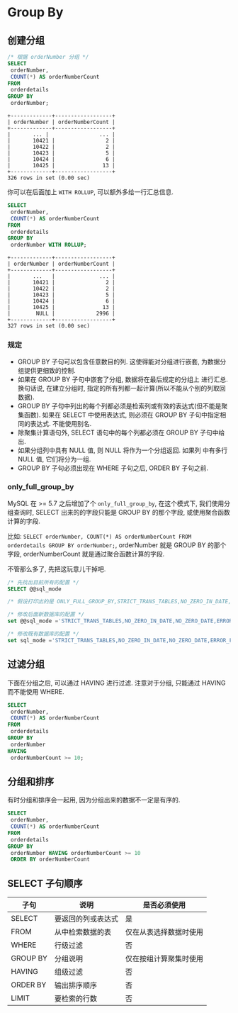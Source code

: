# Group By

## 创建分组

```sql
/* 根据 orderNumber 分组 */
SELECT
 orderNumber,
 COUNT(*) AS orderNumberCount 
FROM
 orderdetails 
GROUP BY
 orderNumber;
```

```TS
+-------------+------------------+
| orderNumber | orderNumberCount |
+-------------+------------------+
|       ... |                ... |
|       10421 |                2 |
|       10422 |                2 |
|       10423 |                5 |
|       10424 |                6 |
|       10425 |               13 |
+-------------+------------------+
326 rows in set (0.00 sec)
```

你可以在后面加上 `WITH ROLLUP`, 可以额外多给一行汇总信息.

```sql
SELECT
 orderNumber,
 COUNT(*) AS orderNumberCount 
FROM
 orderdetails 
GROUP BY
 orderNumber WITH ROLLUP;
```

```TS
+-------------+------------------+
| orderNumber | orderNumberCount |
+-------------+------------------+
|       ...   |              ... |
|       10421 |                2 |
|       10422 |                2 |
|       10423 |                5 |
|       10424 |                6 |
|       10425 |               13 |
|        NULL |             2996 |
+-------------+------------------+
327 rows in set (0.00 sec)
```

### 规定

- GROUP BY 子句可以包含任意数目的列. 这使得能对分组进行嵌套,  为数据分组提供更细致的控制.
- 如果在 GROUP BY 子句中嵌套了分组, 数据将在最后规定的分组上 进行汇总. 换句话说, 在建立分组时, 指定的所有列都一起计算(所以不能从个别的列取回数据).
- GROUP BY 子句中列出的每个列都必须是检索列或有效的表达式(但不能是聚集函数). 如果在 SELECT 中使用表达式, 则必须在 GROUP BY 子句中指定相同的表达式. 不能使用别名.
- 除聚集计算语句外, SELECT 语句中的每个列都必须在 GROUP BY 子句中给出.
- 如果分组列中具有 NULL 值, 则 NULL 将作为一个分组返回. 如果列 中有多行 NULL 值, 它们将分为一组.
- GROUP BY 子句必须出现在 WHERE 子句之后, ORDER BY 子句之前.

### only_full_group_by

MySQL 在 >= 5.7 之后增加了个 `only_full_group_by`, 在这个模式下, 我们使用分组查询时, SELECT 出来的的字段只能是 GROUP BY 的那个字段, 或使用聚合函数计算的字段.

比如: `SELECT orderNumber, COUNT(*) AS orderNumberCount FROM orderdetails GROUP BY orderNumber;`, orderNumber 就是 GROUP BY 的那个字段, orderNumberCount 就是通过聚合函数计算的字段.

不管那么多了, 先把这玩意儿干掉吧.

```sql
/* 先找出目前所有的配置 */
SELECT @@sql_mode 

/* 假设打印出的是 ONLY_FULL_GROUP_BY,STRICT_TRANS_TABLES,NO_ZERO_IN_DATE,NO_ZERO_DATE,ERROR_FOR_DIVISION_BY_ZERO,NO_ENGINE_SUBSTITUTION */

/* 修改后面新数据库的配置 */
set @@sql_mode ='STRICT_TRANS_TABLES,NO_ZERO_IN_DATE,NO_ZERO_DATE,ERROR_FOR_DIVISION_BY_ZERO,NO_ENGINE_SUBSTITUTION';

/* 修改既有数据库的配置 */
set sql_mode ='STRICT_TRANS_TABLES,NO_ZERO_IN_DATE,NO_ZERO_DATE,ERROR_FOR_DIVISION_BY_ZERO,NO_ENGINE_SUBSTITUTION';
```

## 过滤分组

下面在分组之后, 可以通过 HAVING 进行过滤. 注意对于分组, 只能通过 HAVING 而不能使用 WHERE.

```sql
SELECT
 orderNumber,
 COUNT(*) AS orderNumberCount 
FROM
 orderdetails 
GROUP BY
 orderNumber 
HAVING
 orderNumberCount >= 10;
```

## 分组和排序

有时分组和排序会一起用, 因为分组出来的数据不一定是有序的.

```sql
SELECT
 orderNumber,
 COUNT(*) AS orderNumberCount 
FROM
 orderdetails 
GROUP BY
 orderNumber HAVING orderNumberCount >= 10
 ORDER BY orderNumberCount
```

## SELECT 子句顺序

| 子句     | 说明               | 是否必须使用           |
| -------- | ------------------ | ---------------------- |
| SELECT   | 要返回的列或表达式 | 是                     |
| FROM     | 从中检索数据的表   | 仅在从表选择数据时使用 |
| WHERE    | 行级过滤           | 否                     |
| GROUP BY | 分组说明           | 仅在按组计算聚集时使用 |
| HAVING   | 组级过滤           | 否                     |
| ORDER BY | 输出排序顺序       | 否                     |
| LIMIT    | 要检索的行数       | 否                     |
